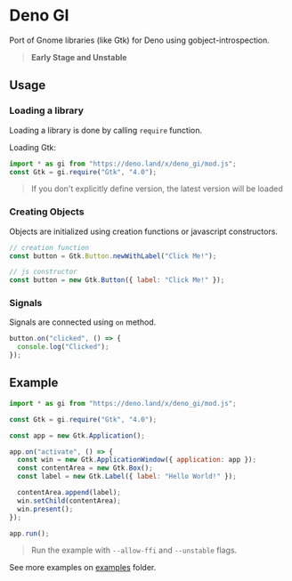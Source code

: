 # Deno GI

Port of Gnome libraries (like Gtk) for Deno using gobject-introspection.

> **Early Stage and Unstable**

## Usage

### Loading a library

Loading a library is done by calling `require` function.

Loading Gtk:

```js
import * as gi from "https://deno.land/x/deno_gi/mod.js";
const Gtk = gi.require("Gtk", "4.0");
```

> If you don't explicitly define version, the latest version will be loaded

### Creating Objects

Objects are initialized using creation functions or javascript constructors.

```js
// creation function
const button = Gtk.Button.newWithLabel("Click Me!");

// js constructor
const button = new Gtk.Button({ label: "Click Me!" });
```

### Signals

Signals are connected using `on` method.

```js
button.on("clicked", () => {
  console.log("Clicked");
});
```

## Example

```js
import * as gi from "https://deno.land/x/deno_gi/mod.js";

const Gtk = gi.require("Gtk", "4.0");

const app = new Gtk.Application();

app.on("activate", () => {
  const win = new Gtk.ApplicationWindow({ application: app });
  const contentArea = new Gtk.Box();
  const label = new Gtk.Label({ label: "Hello World!" });

  contentArea.append(label);
  win.setChild(contentArea);
  win.present();
});

app.run();
```

> Run the example with `--allow-ffi` and `--unstable` flags.

See more examples on [examples](./examples) folder.
